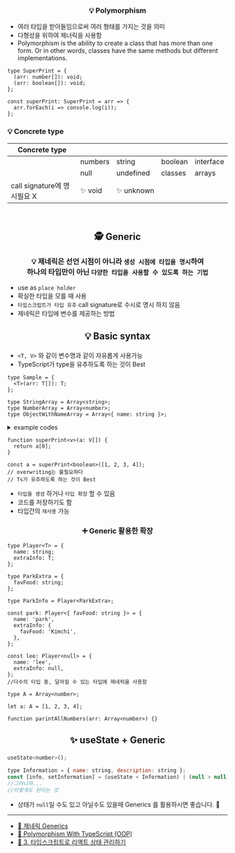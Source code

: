 ### <p align="center"> 💡 Polymorphism </p>

- 여러 타입을 받아들임으로써 여러 형태를 가지는 것을 의미
- 다형성을 위하여 제너릭을 사용함
- Polymorphism is the ability to create a class that has more than one form. Or in other words, classes have the same methods but different implementations.

```tsx
type SuperPrint = {
  (arr: number[]): void;
  (arr: boolean[]): void;
};

const superPrint: SuperPrint = arr => {
  arr.forEach(i => console.log(i));
};
```

### 💡 Concrete type

| Concrete type               |         |            |         |           |
| --------------------------- | ------- | ---------- | ------- | --------- |
|                             | numbers | string     | boolean | interface |
|                             | null    | undefined  | classes | arrays    |
| call signature에 명시필요 X | ✨ void | ✨ unknown |         |           |

</br>

## <p align="center">🕵️ Generic </p>

### <p align="center">💡 제네릭은 선언 시점이 아니라 `생성 시점에 타입을 명시`하여</br> 하나의 타입만이 아닌 `다양한 타입을 사용할 수 있도록 하는 기법`</p>

- use as `place holder`
- 확실한 타입을 모를 때 사용
- `타입스크립트가 타입 유추` call signature로 수시로 명시 하지 않음
- 제네릭은 타입에 변수를 제공하는 방법

## <p align="center"> 💡 Basic syntax </p>

- `<T, V>` 와 같이 변수명과 같이 자유롭게 사용가능
- TypeScript가 type을 유추하도록 하는 것이 Best

```tsx
type Sample = {
  <T>(arr: T[]): T;
};
```

```tsx
type StringArray = Array<string>;
type NumberArray = Array<number>;
type ObjectWithNameArray = Array<{ name: string }>;
```

<details>
<summary>example codes</summary>

```tsx
type SuperPrint = {
  <typePlaceholder>(arr: typePlaceholder[]): void;
};

const superPrint: SuperPrint = arr => {
  arr.forEach(i => console.log(i));
};

superPrint([1, 2, true, false]);
superPrint([1, 2, 3, 4]);
superPrint([true, true, true, false]);
```

```tsx
type SuperPrint = { (arr: T[]): void };
type SuperReturn = { (arr: T[]): T };

const superPrint: SuperPrint = arr => {
  arr.forEach(i => console.log(i));
};
const superReturn: SuperReturn = arr => arr[0];

superPrint([1, 2, false, true]);
console.log(superReturn([1, 2, 3, 4]));
```

</details>

```tsx
function superPrint<v>(a: V[]) {
  return a[0];
}

const a = superPrint<boolean>([1, 2, 3, 4]);
// overwriting는 불필요하다
// Ts가 유추하도록 하는 것이 Best
```

- `타입을 생성` 하거나 `타입 확장` 할 수 있음
- 코드를 저장하기도 함
- 타입간의 `재사용` 가능

### <p align="center">➕ Generic 활용한 확장</p>

```tsx
type Player<T> = {
  name: string;
  extraInfo: T;
};

type ParkExtra = {
  favFood: string;
};

type ParkInfo = Player<ParkExtra>;

const park: Player<{ favFood: string }> = {
  name: 'park',
  extraInfo: {
    favFood: 'Kimchi',
  },
};

const lee: Player<null> = {
  name: 'lee',
  extraInfo: null,
};
//다수의 타입 중, 달라질 수 있는 타입에 제네릭을 사용함
```

```tsx
type A = Array<number>;

let a: A = [1, 2, 3, 4];

function parintAllNumbers(arr: Array<number>) {}
```

## <p align="center"> ✨ useState + Generic </p>

```jsx
useState<number>();
```

```jsx
type Information = { name: string, description: string };
const [info, setInformation] = (useState < Information) | (null > null);
//그러니까...
//이렇게도 된다는 것
```

- 상태가 `null`일 수도 있고 아닐수도 있을때 Generics 를 활용하시면 좋습니다. 👏

---

- [🔗 제네릭 Generics](https://www.typescriptlang.org/ko/docs/handbook/typescript-in-5-minutes.html?)
- [🔗 Polymorphism With TypeScript (OOP) ](https://blog.bitsrc.io/polymorphism-in-typescript-oop-17646dcda307)
- [🔗 3. 타입스크립트로 리액트 상태 관리하기](https://react.vlpt.us/using-typescript/03-ts-manage-state.html)
